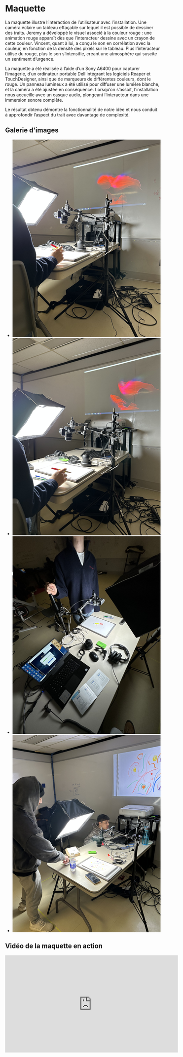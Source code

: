 # Maquette

La maquette illustre l’interaction de l’utilisateur avec l’installation. Une caméra éclaire un tableau effaçable sur lequel il est possible de dessiner des traits. Jeremy a développé le visuel associé à la couleur rouge : une animation rouge apparaît dès que l’interacteur dessine avec un crayon de cette couleur. Vincent, quant à lui, a conçu le son en corrélation avec la couleur, en fonction de la densité des pixels sur le tableau. Plus l’interacteur utilise du rouge, plus le son s’intensifie, créant une atmosphère qui suscite un sentiment d’urgence.

La maquette a été réalisée à l’aide d’un Sony A6400 pour capturer l’imagerie, d’un ordinateur portable Dell intégrant les logiciels Reaper et TouchDesigner, ainsi que de marqueurs de différentes couleurs, dont le rouge. Un panneau lumineux a été utilisé pour diffuser une lumière blanche, et la caméra a été ajustée en conséquence. Lorsqu’on s’assoit, l’installation nous accueille avec un casque audio, plongeant l’interacteur dans une immersion sonore complète.

Le résultat obtenu démontre la fonctionnalité de notre idée et nous conduit à approfondir l’aspect du trait avec davantage de complexité.

## Galerie d'images

- ![Image 1](../medias/images/maquette/maquette_1.jpg)
- ![Image 2](../medias/images/maquette/maquette_2.jpg)
- ![Image 3](../medias/images/maquette/maquette_3.jpg)
- ![Image 4](../medias/images/maquette/maquette_4.jpg)

## Vidéo de la maquette en action

<iframe width="560" height="315" src="https://www.youtube.com/embed/ztBVyXd31gE" frameborder="0" allowfullscreen></iframe>

<!-- ## Références

- [Étude de faisabilité](https://tim-montmorency.com/582523-gestion/#/contenus/4_faisabilite/10_etude/)
- [Maquette](https://tim-montmorency.com/582523-gestion/#/contenus/4_faisabilite/30_maquette/)

-->
